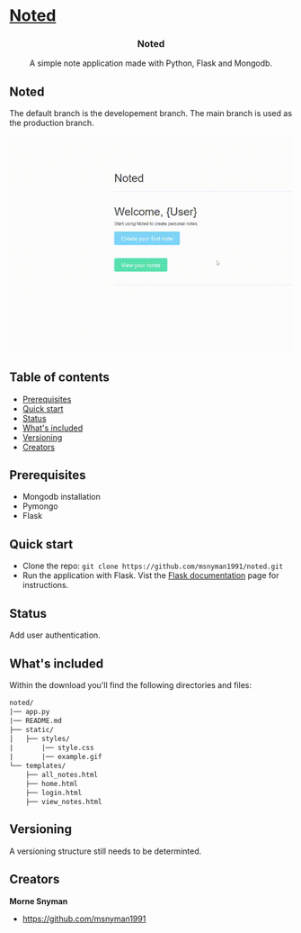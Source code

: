 <p align="center">
  <a href="https://github.com/msnyman1991/noted/">
    <h1>Noted</h1>
  </a>
</p>

<h3 align="center">Noted</h3>

<p align="center">
  A simple note application made with Python, Flask and Mongodb.
</p>

## Noted

The default branch is the developement branch. The main branch is used as the production branch.

<p align="center">
    <img src="https://github.com/msnyman1991/noted/blob/main/static/styles/example.gif?raw=true" alt="centered image" />
</p>

## Table of contents

- [Prerequisites](#prerequisites)
- [Quick start](#quick-start)
- [Status](#status)
- [What's included](#whats-included)
- [Versioning](#versioning)
- [Creators](#creators)

## Prerequisites

- Mongodb installation
- Pymongo
- Flask

## Quick start

- Clone the repo: `git clone https://github.com/msnyman1991/noted.git`
- Run the application with Flask. Vist the <a href="https://flask.palletsprojects.com/en/2.0.x/cli/">Flask documentation</a> page for instructions.

## Status
Add user authentication.

## What's included

Within the download you'll find the following directories and files:

```text
noted/
|── app.py
|── README.md
├── static/
│   ├── styles/
|       |── style.css
|       |── example.gif
└── templates/
    ├── all_notes.html
    ├── home.html
    ├── login.html
    ├── view_notes.html
```
## Versioning

A versioning structure still needs to be determinted.

## Creators

**Morne Snyman**

- <https://github.com/msnyman1991>